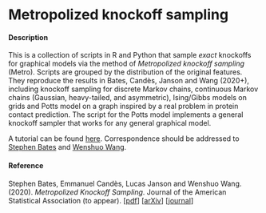 # Metropolized knockoff sampling

#### Description

This is a collection of scripts in R and Python that sample *exact* knockoffs for graphical models via the method of *Metropolized knockoff sampling* (Metro). Scripts are grouped by the distribution of the original features. They reproduce the results in Bates, Candès, Janson and Wang (2020+), including knockoff sampling for discrete Markov chains, continuous Markov chains (Gaussian, heavy-tailed, and asymmetric), Ising/Gibbs models on grids and Potts model on a graph inspired by a real problem in protein contact prediction. The script for the Potts model implements a general knockoff sampler that works for any general graphical model.

A tutorial can be found [here](http://web.stanford.edu/group/candes/metro). Correspondence should be addressed to [Stephen Bates](https://web.stanford.edu/~stephen6) and [Wenshuo Wang](https://wenshuow.github.io).

#### Reference

Stephen Bates, Emmanuel Candès, Lucas Janson and Wenshuo Wang. (2020). *Metropolized Knockoff Sampling*. Journal of the American Statistical Association (to appear). [[pdf](http://lucasjanson.fas.harvard.edu/papers/Metropolized_Knockoff_Sampling-Bates_ea-2019.pdf)] [[arXiv](https://arxiv.org/abs/1903.00434)] [[journal](https://www.tandfonline.com/doi/full/10.1080/01621459.2020.1729163)]
